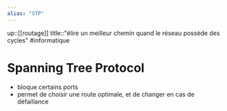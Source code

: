 ```yaml
---
alias: "STP"
---
```

up::[[routage]]
title::"élire un meilleur chemin quand le réseau possède des cycles"
#informatique 
# Spanning Tree Protocol

 - bloque certains ports 
 - permet de choisir une route optimale, et de changer en cas de défaillance

